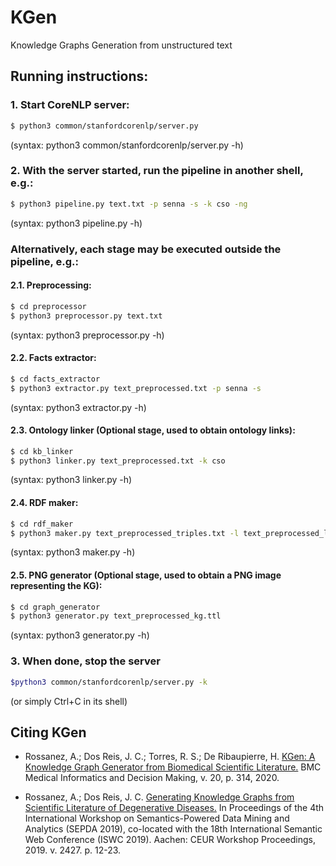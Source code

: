 # KGen

Knowledge Graphs Generation from unstructured text

## Running instructions:

### 1. Start CoreNLP server:

```bash
$ python3 common/stanfordcorenlp/server.py
```
(syntax: python3 common/stanfordcorenlp/server.py -h)

### 2. With the server started, run the pipeline in another shell, e.g.:

```bash
$ python3 pipeline.py text.txt -p senna -s -k cso -ng
```
(syntax: python3 pipeline.py -h)

### Alternatively, each stage may be executed outside the pipeline, e.g.:

#### 2.1. Preprocessing:

```bash
$ cd preprocessor
$ python3 preprocessor.py text.txt
```
(syntax: python3 preprocessor.py -h)

#### 2.2. Facts extractor:

```bash
$ cd facts_extractor
$ python3 extractor.py text_preprocessed.txt -p senna -s
```
(syntax: python3 extractor.py -h)

#### 2.3. Ontology linker (Optional stage, used to obtain ontology links):

```bash
$ cd kb_linker
$ python3 linker.py text_preprocessed.txt -k cso
```
(syntax: python3 linker.py -h)

#### 2.4. RDF maker:

```bash
$ cd rdf_maker
$ python3 maker.py text_preprocessed_triples.txt -l text_preprocessed_links.txt
```
(syntax: python3 maker.py -h)

#### 2.5. PNG generator (Optional stage, used to obtain a PNG image representing the KG):

```bash
$ cd graph_generator
$ python3 generator.py text_preprocessed_kg.ttl
```
(syntax: python3 generator.py -h)

### 3. When done, stop the server

```bash
$python3 common/stanfordcorenlp/server.py -k
```
(or simply Ctrl+C in its shell)

## Citing KGen

* Rossanez, A.; Dos Reis, J. C.; Torres, R. S.; De Ribaupierre, H. [KGen: A Knowledge Graph Generator from Biomedical Scientific Literature.](http://dx.doi.org/10.1186/s12911-020-01341-5) BMC Medical Informatics and Decision Making, v. 20, p. 314, 2020.

* Rossanez, A.; Dos Reis, J. C. [Generating Knowledge Graphs from Scientific Literature of Degenerative Diseases.](http://ceur-ws.org/Vol-2427/SEPDA_2019_paper_8.pdf) In Proceedings of the 4th International Workshop on Semantics-Powered Data Mining and Analytics (SEPDA 2019), co-located with the 18th International Semantic Web Conference (ISWC 2019). Aachen: CEUR Workshop Proceedings, 2019. v. 2427. p. 12-23.
